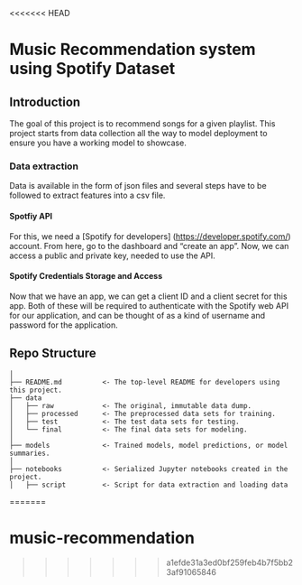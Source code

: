 <<<<<<< HEAD
# Music Recommendation system using Spotify Dataset


## Introduction

The goal of this project is to recommend songs for a given playlist. This project starts from data collection all the way to model deployment to ensure you have a working model to showcase.

### Data extraction

Data is available in the form of json files and several steps have to be followed to extract features into a csv file.

#### Spotfiy API 
For this, we need a [Spotify for developers] (https://developer.spotify.com/) account. From here, go to the dashboard and “create an app”. Now, we can access a public and private key, needed to use the API.

#### Spotify Credentials Storage and Access

Now that we have an app, we can get a client ID and a client secret for this app. Both of these will be required to authenticate with the Spotify web API for our application, and can be thought of as a kind of username and password for the application. 


## Repo Structure

```
│
├── README.md          <- The top-level README for developers using this project.
├── data
│   ├── raw            <- The original, immutable data dump.
│   ├── processed      <- The preprocessed data sets for training.
│   ├── test           <- The test data sets for testing.
│   └── final          <- The final data sets for modeling.
│
├── models             <- Trained models, model predictions, or model summaries.
│
├── notebooks          <- Serialized Jupyter notebooks created in the project.
│   ├── script         <- Script for data extraction and loading data
```
=======
# music-recommendation
>>>>>>> a1efde31a3ed0bf259feb4b7f5bb23af91065846
